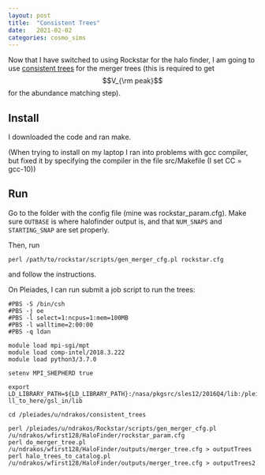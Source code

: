 ```yaml
---
layout: post
title:  "Consistent Trees"
date:   2021-02-02
categories: cosmo_sims
---
```


Now that I have switched to using Rockstar for the halo finder, I am going to use <a href="https://bitbucket.org/pbehroozi/consistent-trees/src/main/">consistent trees</a> for the merger trees (this is required to get $$V_{\rm peak}$$ for the abundance matching step).


## Install

I downloaded the code and ran make.

(When trying to install on my laptop I ran into problems with gcc compiler, but fixed it by specifying the compiler in the file src/Makefile (I set CC = gcc-10))

## Run

Go to the folder with the config file (mine was rockstar_param.cfg). Make sure <code>OUTBASE</code> is where halofinder output is, and that <code>NUM_SNAPS</code> and <code>STARTING_SNAP</code> are set properly.

Then, run

<code>perl /path/to/rockstar/scripts/gen_merger_cfg.pl rockstar.cfg </code>

and follow the instructions.

On Pleiades, I can run submit a job script to run the trees:

```
#PBS -S /bin/csh
#PBS -j oe
#PBS -l select=1:ncpus=1:mem=100MB
#PBS -l walltime=2:00:00
#PBS -q ldan

module load mpi-sgi/mpt
module load comp-intel/2018.3.222
module load python3/3.7.0

setenv MPI_SHEPHERD true

export LD_LIBRARY_PATH=${LD_LIBRARY_PATH}:/nasa/pkgsrc/sles12/2016Q4/lib:/pleiades/u/ndrakos/insta\
ll_to_here/gsl_in/lib

cd /pleiades/u/ndrakos/consistent_trees

perl /pleiades/u/ndrakos/Rockstar/scripts/gen_merger_cfg.pl /u/ndrakos/wfirst128/HaloFinder/rockstar_param.cfg
perl do_merger_tree.pl /u/ndrakos/wfirst128/HaloFinder/outputs/merger_tree.cfg > outputTrees
perl halo_trees_to_catalog.pl /u/ndrakos/wfirst128/HaloFinder/outputs/merger_tree.cfg > outputTrees2
```
